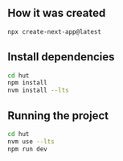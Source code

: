 

## How it was created
```bash
npx create-next-app@latest
```

## Install dependencies
```bash
cd hut
npm install
nvm install --lts
```

## Running the project
```bash
cd hut
nvm use --lts
npm run dev
```